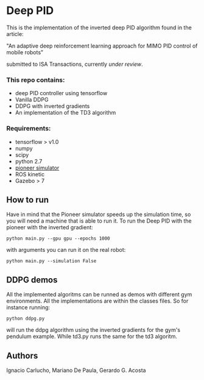 # Deep PID 

This is the implementation of the inverted deep PID algorithm found in the article: 

"An adaptive deep reinforcement learning approach for
MIMO PID control of mobile robots"    

submitted to ISA Transactions, currently *under review*.  


### This repo contains: 

- deep PID controller using tensorflow
- Vanilla DDPG
- DDPG with inverted gradients
- An implementation of the TD3 algorithm


### Requirements: 

- tensorflow > v1.0
- numpy
- scipy
- python 2.7
- [pioneer simulator](https://github.com/IgnacioCarlucho/amr-ros-config)
- ROS kinetic 
- Gazebo > 7 

## How to run

Have in mind that the Pioneer simulator speeds up the simulation time, so you will need a machine that is able to run it. 
To run the Deep PID with the pioneer with the inverted gradient:

```
python main.py --gpu gpu --epochs 1000
```


with arguments you can run it on the real robot: 

```
python main.py --simulation False
```

## DDPG demos

All the implemented algoritms can be runned as demos with different gym environments. All the implementations are within the classes files. So for instance running: 
```
python ddpg.py 
```
will run the ddpg algorithm using the inverted gradients for the gym's pendulum example. While td3.py runs the same for the td3 algoritm.

## Authors

Ignacio Carlucho, Mariano De Paula, Gerardo G. Acosta


